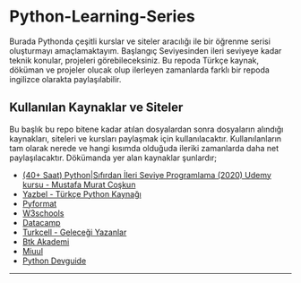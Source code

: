 # Python-Learning-Series

Burada Pythonda çeşitli kurslar ve siteler aracılığı ile bir öğrenme serisi oluşturmayı amaçlamaktayım. Başlangıç Seviyesinden ileri seviyeye kadar teknik konular, projeleri görebileceksiniz. Bu repoda Türkçe kaynak, döküman ve projeler olucak olup ilerleyen zamanlarda farklı bir repoda ingilizce olarakta paylaşılabilir.

## Kullanılan Kaynaklar ve Siteler

Bu başlık bu repo bitene kadar atılan dosyalardan sonra dosyaların alındığı kaynakları, siteleri ve kursları paylaşmak için kullanılacaktır. Kullanılanların tam olarak nerede ve hangi kısımda olduğuda ileriki zamanlarda daha net paylaşılacaktır. Dökümanda yer alan kaynaklar şunlardır;

- [(40+ Saat) Python|Sıfırdan İleri Seviye Programlama (2020) Udemy kursu - Mustafa Murat Coşkun](https://www.udemy.com/course/sifirdan-ileri-seviyeye-python/)
- [Yazbel - Türkçe Python Kaynağı](https://python-istihza.yazbel.com/)
- [Pyformat](https://pyformat.info/)
- [W3schools](https://www.w3schools.com/python/default.asp)
- [Datacamp](https://datacamp.com/)
- [Turkcell - Geleceği Yazanlar](https://gelecegiyazanlar.turkcell.com.tr/)
- [Btk Akademi](https://www.btkakademi.gov.tr/)
- [Miuul](https://learning.miuul.com/courses/take/python-programming-for-data-science)
- [Python Devguide](https://devguide.python.org/)
--------------------------------------------------------------------
